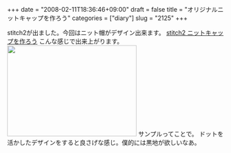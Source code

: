 +++
date = "2008-02-11T18:36:46+09:00"
draft = false
title = "オリジナルニットキャップを作ろう"
categories = ["diary"]
slug = "2125"
+++

stitch2が出ました。今回はニット帽がデザイン出来ます。
<a href="http://stitch2.ppiper.jp/" target="_blank">stitch2 ニットキャップを作ろう</a>
こんな感じで出来上がります。
<img src="http://ieiriblog.img.jugem.jp/20080211_420538.jpg" width="300" height="211" alt="" class="pict" />
サンプルってことで。
ドットを活かしたデザインをすると良さげな感じ。僕的には黒地が欲しいなあ。
